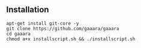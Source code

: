 
## Installation

```
apt-get install git-core -y
git clone https://github.com/gaaara/gaaara
cd gaaara
chmod a+x installscript.sh && ./installscript.sh
```
